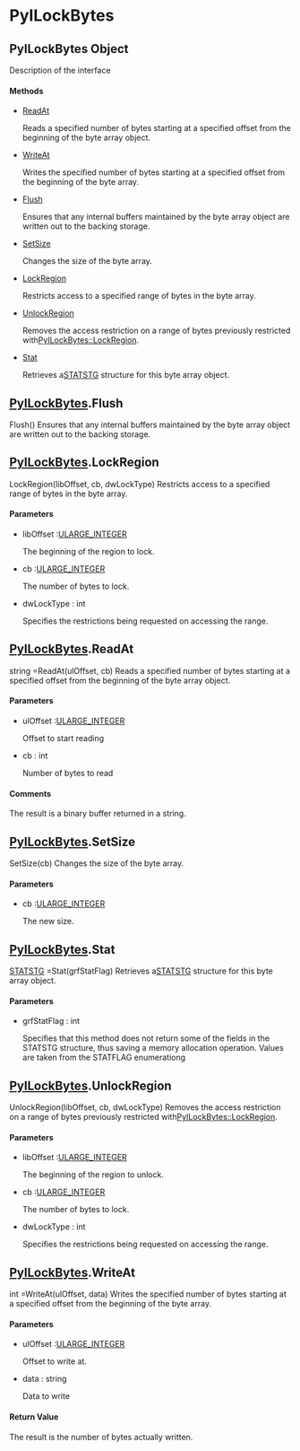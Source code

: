 # PyILockBytes

## PyILockBytes Object



Description of the interface

#### Methods


  - [ReadAt](PyILockBytes.md#pyilockbytesreadat)

    Reads a specified number of bytes starting at a specified offset from the beginning of the byte array object\.&nbsp;

  - [WriteAt](PyILockBytes.md#pyilockbyteswriteat)

    Writes the specified number of bytes starting at a specified offset from the beginning of the byte array\.&nbsp;

  - [Flush](PyILockBytes.md#pyilockbytesflush)

    Ensures that any internal buffers maintained by the byte array object are written out to the backing storage\.&nbsp;

  - [SetSize](PyILockBytes.md#pyilockbytessetsize)

    Changes the size of the byte array\.&nbsp;

  - [LockRegion](PyILockBytes.md#pyilockbyteslockregion)

    Restricts access to a specified range of bytes in the byte array\.&nbsp;

  - [UnlockRegion](PyILockBytes.md#pyilockbytesunlockregion)

    Removes the access restriction on a range of bytes previously restricted with[PyILockBytes::LockRegion](PyILockBytes.md#pyilockbyteslockregion)\.&nbsp;

  - [Stat](PyILockBytes.md#pyilockbytesstat)

    Retrieves a[STATSTG](#statstg) structure for this byte array object\.&nbsp;


## [PyILockBytes](#pyilockbytes)\.Flush

Flush\(\)
Ensures that any internal buffers maintained by the byte array object are written out to the backing storage\.

## [PyILockBytes](#pyilockbytes)\.LockRegion

LockRegion\(libOffset, cb, dwLockType\)
Restricts access to a specified range of bytes in the byte array\.

#### Parameters


  - libOffset :[ULARGE\_INTEGER](ULARGE.md#ulargeinteger)

    The beginning of the region to lock\.

  - cb :[ULARGE\_INTEGER](ULARGE.md#ulargeinteger)

    The number of bytes to lock\.

  - dwLockType : int

    Specifies the restrictions being requested on accessing the range\.

## [PyILockBytes](#pyilockbytes)\.ReadAt



string =ReadAt\(ulOffset, cb\)
Reads a specified number of bytes starting at a specified offset from the beginning of the byte array object\.

#### Parameters


  - ulOffset :[ULARGE\_INTEGER](ULARGE.md#ulargeinteger)

    Offset to start reading

  - cb : int

    Number of bytes to read

#### Comments


The result is a binary buffer returned in a string\.

## [PyILockBytes](#pyilockbytes)\.SetSize

SetSize\(cb\)
Changes the size of the byte array\.

#### Parameters


  - cb :[ULARGE\_INTEGER](ULARGE.md#ulargeinteger)

    The new size\.

## [PyILockBytes](#pyilockbytes)\.Stat

[STATSTG](#statstg) =Stat\(grfStatFlag\)
Retrieves a[STATSTG](#statstg) structure for this byte array object\.

#### Parameters


  - grfStatFlag : int

    Specifies that this method does not return some of the fields in the STATSTG structure, thus saving a memory allocation operation\. Values are taken from the STATFLAG enumerationg

## [PyILockBytes](#pyilockbytes)\.UnlockRegion

UnlockRegion\(libOffset, cb, dwLockType\)
Removes the access restriction on a range of bytes previously restricted with[PyILockBytes::LockRegion](PyILockBytes.md#pyilockbyteslockregion)\.

#### Parameters


  - libOffset :[ULARGE\_INTEGER](ULARGE.md#ulargeinteger)

    The beginning of the region to unlock\.

  - cb :[ULARGE\_INTEGER](ULARGE.md#ulargeinteger)

    The number of bytes to lock\.

  - dwLockType : int

    Specifies the restrictions being requested on accessing the range\.

## [PyILockBytes](#pyilockbytes)\.WriteAt



int =WriteAt\(ulOffset, data\)
Writes the specified number of bytes starting at a specified offset from the beginning of the byte array\.

#### Parameters


  - ulOffset :[ULARGE\_INTEGER](ULARGE.md#ulargeinteger)

    Offset to write at\.

  - data : string

    Data to write

#### Return Value
The result is the number of bytes actually written\.